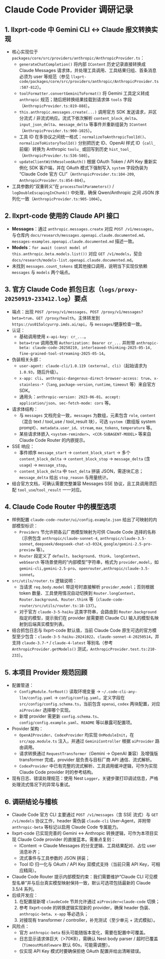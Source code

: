 # Claude Code Provider 调研记录

## 1. llxprt-code 中 Gemini CLI ↔ Claude 报文转换实现

- 核心实现位于 `packages/core/src/providers/anthropic/AnthropicProvider.ts`：
  - `generateChatCompletion()` 将内部 `IContent` 历史记录直接转换成 Claude Messages 请求体，并处理工具调用、工具结果归组、首条消息必须为 user 等规范（参见 `llxprt-code/packages/core/src/providers/anthropic/AnthropicProvider.ts:587-812`）。
  - `toolFormatter.convertGeminiToFormat()` 将 Gemini 工具定义转成 `anthropic` 规范；随后把转换结果挂载到请求体 `tools` 字段（`AnthropicProvider.ts:819-888`）。
  - `this.anthropic.messages.create(...)` 调用官方 SDK 发送请求，并区分流式 / 非流式响应。流式下依次解析 `content_block_delta`、`input_json_delta`、`message_delta` 等事件并重新组装为 `IContent`（`AnthropicProvider.ts:900-1025`）。
  - 工具 ID 在多协议之间统一格式：`normalizeToAnthropicToolId()`、`normalizeToHistoryToolId()` 分别把历史 ID、OpenAI 样式 ID（`call_` 前缀）转换为 Anthropic `toolu_` 或回写到历史 `hist_tool_`（`AnthropicProvider.ts:536-580`）。
  - `updateClientWithResolvedAuth()` 根据 OAuth Token / API Key 重新实例化 SDK 客户端，并在 OAuth 模式下强制写入 `system` 字段伪装为 “Claude Code 官方 CLI”（`AnthropicProvider.ts:104-209`, `AnthropicProvider.ts:854-884`）。
- 工具参数的“双重转义”在 `processToolParameters()` / `logDoubleEscapingInChunk()` 中处理，确保 Qwen/Anthropic 之间 JSON 序列化一致（`AnthropicProvider.ts:905-1004`）。

## 2. llxprt-code 使用的 Claude API 接口

- **Messages**：通过 `anthropic.messages.create` 对应 `POST /v1/messages`，与仓库内 `docs/research/messages.openapi.claude.documented.md`、`messages-examples.openapi.claude.documented.md` 描述一致。
- **Models**：`for await (const model of this.anthropic.beta.models.list())` 对应 `GET /v1/models`，契合 `docs/research/models-list.openapi.claude.documented.md`。
- 未找到 `messages.count_tokens` 或其他接口调用，说明当下实现仅依赖 `messages` 与 `models` 两个端点。

## 3. 官方 Claude Code 抓包日志（`logs/proxy-20250919-233412.log`）要点

- 端点：出现 `POST /proxy/v1/messages`、`POST /proxy/v1/messages?beta=true`、`GET /proxy/health`。主体转发到 `https://us015alcyurrp.imds.ai/api`，与 `messages`/健康检查一致。
- 认证：
  - 基础调用使用 `x-api-key: cr_...`。
  - `beta=true` 调用改用 `Authorization: Bearer cr_...` 并附带 `anthropic-beta: claude-code-20250219, interleaved-thinking-2025-05-14, fine-grained-tool-streaming-2025-05-14`。
- 伪装相关头部：
  - `user-agent: claude-cli/1.0.119 (external, cli)`（起始请求为 `1.0.93`，随后升级）。
  - `x-app: cli`、`anthropic-dangerous-direct-browser-access: true`、`x-stainless-*`（`lang`, `package-version`, `runtime`, `timeout` 等）来自官方 SDK。
  - 通用头：`anthropic-version: 2023-06-01`、`accept: application/json`、`sec-fetch-mode: cors` 等。
- 请求体结构：
  - 与 `messages` 文档完全一致，`messages` 为数组，元素包含 `role`, `content`（混合 text / tool_use / tool_result 块），可选 `system`（数组版 system prompt）、`metadata.user_id`、`stream`, `max_tokens`, `temperature` 等。
  - 某些请求体嵌入 `<system-reminder>`、`<CCR-SUBAGENT-MODEL>` 等来自 Claude Code Router 的内嵌提示。
- SSE 响应：
  - 事件顺序 `message_start` → `content_block_start` → 多个 `content_block_delta` → `content_block_stop` → `message_delta` (含 `usage`) → `message_stop`。
  - `content_block_delta` 中 `text_delta` 拼装 JSON，需逐块汇总；`message_delta` 给出 `stop_reason` 与用量统计。
- 结合官方文档，可确认需要完整兼容 Messages SSE 协议，且工具调用须匹配 `tool_use`/`tool_result` 一一对应。

## 4. Claude Code Router 中的模型选项

- 样例配置 `claude-code-router/ui/config.example.json` 给出了可映射的内部模型标识：
  - `Providers` 节允许把各云厂商模型映射为可供 Claude Code 选择的名称（示例包含 `anthropic/claude-sonnet-4`, `anthropic/claude-3.5-sonnet`, `deepseek/deepseek-chat-v3-0324`, `google/gemini-2.5-pro-preview` 等）。
  - `Router` 段定义了 `default`、`background`、`think`、`longContext`、`webSearch` 等场景使用的“内部模型”字符串，格式为 `provider,model`，如 `gemini-cli,gemini-2.5-pro`、`openrouter,anthropic/claude-3.5-sonnet`。
- `src/utils/router.ts` 逻辑说明：
  - 当请求 `req.body.model` 带逗号时直接解析 `provider,model`；否则根据 token 数量、工具使用情况自动切换到 `Router.longContext`、`Router.background`、`Router.think` 等（`claude-code-router/src/utils/router.ts:18-137`）。
  - 对于官方 `claude-3-5-haiku` 这类字符串，会路由到 `Router.background` 指定的模型，提示我们在 provider 层需要把 Claude CLI 输入的模型名映射到后端真实模型列表。
- 结合抓包日志与 llxprt-code 默认值，当前 Claude Code 原生可选的官方模型至少包含：`claude-3-5-haiku-20241022`、`claude-sonnet-4-20250514`，并支持 `claude-3.7-*` / `claude-4-latest` 等别名（参考 `AnthropicProvider.getModels()` 测试，`AnthropicProvider.test.ts:210-233`）。

## 5. 本项目 Provider 规范回顾

- 配置管道：
  - `ConfigModule.forRoot()` 读取环境变量 → `~/.code-cli-any-llm/config.yaml` → `config/config.yaml`，定义字段在 `src/config/config.schema.ts`，当前包含 `openai`, `codex` 两块配置，对应 `aiProvider` 选择哪个实现。
  - 新增 provider 需更新 `config.schema.ts`、`config/config.example.yaml`、`README` 等以暴露可配置项。
- Provider 架构：
  - `OpenAIProvider`、`CodexProvider` 均实现 `OnModuleInit`，在 `src/app.module.ts` 注入，并通过 `GeminiController` 根据 `aiProvider` 路由调用。
  - 请求转换通过 `RequestTransformer`（Gemini → OpenAI 兼容）及增强版 transformer 完成，provider 层负责与目标厂商 API 通信、流式解析。
  - `CodexProvider` 中已有完整的流式解析、工具调用缓冲逻辑，可作为实现 Claude Code provider 时的参考结构。
- 现有日志、错误处理规范：使用 Nest `Logger`，关键步骤打印调试信息，严格处理流式情况下的异常与重试。

## 6. 调研结论与稽核

- Claude Code 官方 CLI 主要通过 `POST /v1/messages`（含 SSE 流式）与 `GET /v1/models` 协议工作，header 需伪装 `claude-cli` User-Agent，并附带 `anthropic-beta` 等标记以启用 Claude Code 专属能力。
- llxprt-code 已实现完善的 Gemini ↔ Anthropic 转换逻辑，可作为本项目实现 Claude Code provider 的直接蓝本。需重点复刻：
  - IContent → Claude Messages 的分支逻辑、工具结果配对、占位 user 消息补齐；
  - 流式事件与工具参数的 JSON 拼装；
  - Tool ID 归一化与 OAuth / API Key 双模式支持（当前只需 API Key，可相应精简）。
- Claude Code Router 提示内部模型约束：我们需要维护“Claude CLI 可见模型名单”并与后台真实模型映射保持一致，默认可选项包括最新的 Claude 3.5/4 系列。
- 后续开发应：
  1. 在配置层新增 `claudeCode` 节并允许通过 `aiProvider=claude-code` 切换；
  2. 参考 llxprt-code 的转换逻辑实现新的 provider，确保 header 伪装、`anthropic-beta`、`x-app` 等必选头；
  3. 对接现有 transformer / controller，补充测试（至少单元 + 流式模拟）。
- 风险点：
  - 官方 `anthropic-beta` 标头可能随版本变化，需要在配置中可覆盖。
  - 日志显示请求体巨大（>70KB），需确认 Nest body parser / 超时已覆盖（`TimeoutMiddleware` 默认 60s，可能需调整）。
  - 仅实现 API Key 模式时要确保拒绝 OAuth 配置并给出清晰错误。

